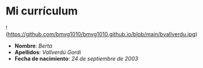 # Mi currículum
!(https://github.com/bmvg1010/bmvg1010.github.io/blob/main/bvallverdu.jpg) 
- **Nombre**: _Berta_
- **Apellidos**: _Vallverdú Gordi_
- **Fecha de nacimiento**: _24 de septiembre de 2003_
